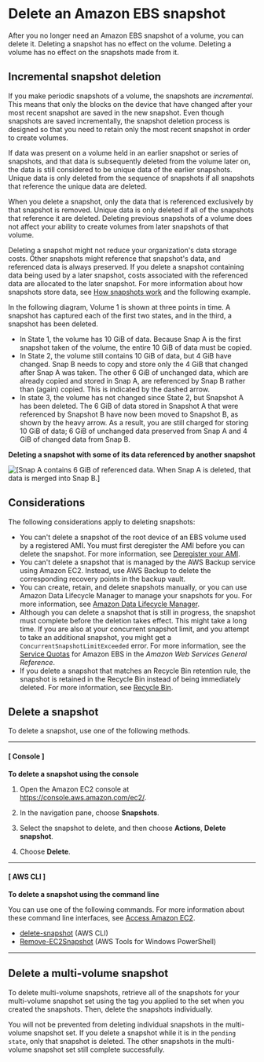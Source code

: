 # Delete an Amazon EBS snapshot<a name="ebs-deleting-snapshot"></a>

After you no longer need an Amazon EBS snapshot of a volume, you can delete it\. Deleting a snapshot has no effect on the volume\. Deleting a volume has no effect on the snapshots made from it\.

## Incremental snapshot deletion<a name="ebs-deleting-snapshot-incremental"></a>

If you make periodic snapshots of a volume, the snapshots are *incremental*\. This means that only the blocks on the device that have changed after your most recent snapshot are saved in the new snapshot\. Even though snapshots are saved incrementally, the snapshot deletion process is designed so that you need to retain only the most recent snapshot in order to create volumes\.

If data was present on a volume held in an earlier snapshot or series of snapshots, and that data is subsequently deleted from the volume later on, the data is still considered to be unique data of the earlier snapshots\. Unique data is only deleted from the sequence of snapshots if all snapshots that reference the unique data are deleted\. 

When you delete a snapshot, only the data that is referenced exclusively by that snapshot is removed\. Unique data is only deleted if all of the snapshots that reference it are deleted\. Deleting previous snapshots of a volume does not affect your ability to create volumes from later snapshots of that volume\.

Deleting a snapshot might not reduce your organization's data storage costs\. Other snapshots might reference that snapshot's data, and referenced data is always preserved\. If you delete a snapshot containing data being used by a later snapshot, costs associated with the referenced data are allocated to the later snapshot\. For more information about how snapshots store data, see [How snapshots work](EBSSnapshots.md#how_snapshots_work) and the following example\.

In the following diagram, Volume 1 is shown at three points in time\. A snapshot has captured each of the first two states, and in the third, a snapshot has been deleted\. 
+ In State 1, the volume has 10 GiB of data\. Because Snap A is the first snapshot taken of the volume, the entire 10 GiB of data must be copied\.
+ In State 2, the volume still contains 10 GiB of data, but 4 GiB have changed\. Snap B needs to copy and store only the 4 GiB that changed after Snap A was taken\. The other 6 GiB of unchanged data, which are already copied and stored in Snap A, are referenced by Snap B rather than \(again\) copied\. This is indicated by the dashed arrow\.
+ In state 3, the volume has not changed since State 2, but Snapshot A has been deleted\. The 6 GiB of data stored in Snapshot A that were referenced by Snapshot B have now been moved to Snapshot B, as shown by the heavy arrow\. As a result, you are still charged for storing 10 GiB of data; 6 GiB of unchanged data preserved from Snap A and 4 GiB of changed data from Snap B\.

**Deleting a snapshot with some of its data referenced by another snapshot**

![\[Snap A contains 6 GiB of referenced data. When Snap A is deleted, that data is merged into Snap B.\]](http://docs.aws.amazon.com/AWSEC2/latest/WindowsGuide/images/snapshot_1b.png)

## Considerations<a name="ebs-delete-snapshot-considerations"></a>

The following considerations apply to deleting snapshots:
+ You can't delete a snapshot of the root device of an EBS volume used by a registered AMI\. You must first deregister the AMI before you can delete the snapshot\. For more information, see [Deregister your AMI](deregister-ami.md)\.
+ You can't delete a snapshot that is managed by the AWS Backup service using Amazon EC2\. Instead, use AWS Backup to delete the corresponding recovery points in the backup vault\.
+ You can create, retain, and delete snapshots manually, or you can use Amazon Data Lifecycle Manager to manage your snapshots for you\. For more information, see [Amazon Data Lifecycle Manager](snapshot-lifecycle.md)\.
+ Although you can delete a snapshot that is still in progress, the snapshot must complete before the deletion takes effect\. This might take a long time\. If you are also at your concurrent snapshot limit, and you attempt to take an additional snapshot, you might get a `ConcurrentSnapshotLimitExceeded` error\. For more information, see the [Service Quotas](https://docs.aws.amazon.com/general/latest/gr/ebs-service.html#limits_ebs) for Amazon EBS in the *Amazon Web Services General Reference*\.
+ If you delete a snapshot that matches an Recycle Bin retention rule, the snapshot is retained in the Recycle Bin instead of being immediately deleted\. For more information, see [Recycle Bin](recycle-bin.md)\.

## Delete a snapshot<a name="ebs-delete-snapshot"></a>

To delete a snapshot, use one of the following methods\. 

------
#### [ Console ]

**To delete a snapshot using the console**

1. Open the Amazon EC2 console at [https://console\.aws\.amazon\.com/ec2/](https://console.aws.amazon.com/ec2/)\.

1. In the navigation pane, choose **Snapshots**\.

1. Select the snapshot to delete, and then choose **Actions**, **Delete snapshot**\.

1. Choose **Delete**\.

------
#### [ AWS CLI ]

**To delete a snapshot using the command line**

You can use one of the following commands\. For more information about these command line interfaces, see [Access Amazon EC2](concepts.md#access-ec2)\.
+ [delete\-snapshot](https://docs.aws.amazon.com/cli/latest/reference/ec2/delete-snapshot.html) \(AWS CLI\)
+ [Remove\-EC2Snapshot](https://docs.aws.amazon.com/powershell/latest/reference/items/Remove-EC2Snapshot.html) \(AWS Tools for Windows PowerShell\)

------

## Delete a multi\-volume snapshot<a name="ebs-delete-snapshot-multi-volume"></a>

To delete multi\-volume snapshots, retrieve all of the snapshots for your multi\-volume snapshot set using the tag you applied to the set when you created the snapshots\. Then, delete the snapshots individually\.

You will not be prevented from deleting individual snapshots in the multi\-volume snapshot set\. If you delete a snapshot while it is in the `pending state`, only that snapshot is deleted\. The other snapshots in the multi\-volume snapshot set still complete successfully\.